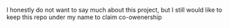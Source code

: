 I honestly do not want to say much about this project, but I still would like to keep this repo under my name to claim co-owenership
